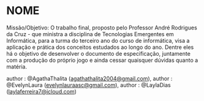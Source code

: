 # NOME
Missão/Objetivo: O trabalho final, proposto pelo Professor André Rodrigues da Cruz - que ministra a disciplina de Tecnologias Emergentes em Informática, para a turma do terceiro ano do curso de informática, visa a aplicação e prática dos conceitos estudados ao longo do ano. Dentre eles há o objetivo de desenvolver o documento de especificação, juntamente com a produção do próprio jogo e ainda cessar quaisquer dúvidas quanto a matéria.

author : @AgathaThalita (agathathalita2004@gmail.com), 
author : @EvelynLaura (evelynlauraasc@gmail.com), 
author : @LaylaDias (laylaferreira7@icloud.com)
